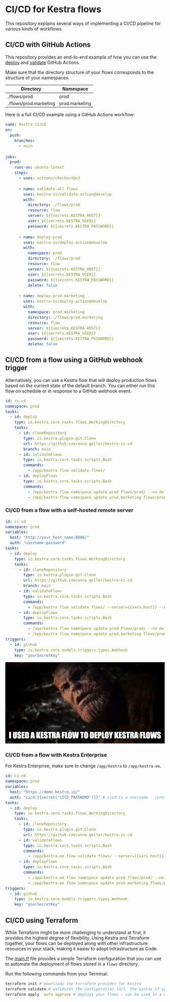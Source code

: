 # CI/CD for Kestra flows

This repository explains several ways of implementing a CI/CD pipeline for various kinds of workflows.

## CI/CD with GitHub Actions

This repository provides an end-to-end example of how you can use the [deploy](https://github.com/marketplace/actions/kestra-deploy-action) and [validate](https://github.com/marketplace/actions/kestra-validate-action) GitHub Actions. 

Make sure that the directory structure of your flows corresponds to the structure of your namespaces.

| Directory              | Namespace      |
| ---------------------- | -------------- |
| ./flows/prod           | prod           |
| ./flows/prod.marketing | prod.marketing |


Here is a full CI/CD example using a GitHub Actions workflow:

```yaml
name: Kestra CI/CD
on: 
  push:
    branches:
      - main

jobs:
  prod:
    runs-on: ubuntu-latest
    steps:
      - uses: actions/checkout@v3
      
      - name: validate-all flows
        uses: kestra-io/validate-action@develop
        with:
          directory: ./flows/prod
          resource: flow
          server: ${{secrets.KESTRA_HOST}}
          user: ${{secrets.KESTRA_USER}}
          password: ${{secrets.KESTRA_PASSWORD}}
      
      - name: deploy-prod
        uses: kestra-io/deploy-action@develop
        with:
          namespace: prod
          directory: ./flows/prod
          resource: flow
          server: ${{secrets.KESTRA_HOST}}
          user: ${{secrets.KESTRA_USER}}
          password: ${{secrets.KESTRA_PASSWORD}}
          delete: false
      
      - name: deploy-prod-marketing
        uses: kestra-io/deploy-action@develop
        with:
          namespace: prod.marketing
          directory: ./flows/prod.marketing
          resource: flow
          server: ${{secrets.KESTRA_HOST}}
          user: ${{secrets.KESTRA_USER}}
          password: ${{secrets.KESTRA_PASSWORD}}
          delete: false
```


## CI/CD from a flow using a GitHub webhook trigger

Alternatively, you can use a Kestra flow that will deploy production flows based on the current state of the default branch. You can either run this flow on schedule or in response to a GitHub webhook event.

```yaml
id: ci-cd
namespace: prod
tasks:
  - id: deploy
    type: io.kestra.core.tasks.flows.WorkingDirectory
    tasks:
      - id: cloneRepository
        type: io.kestra.plugin.git.Clone
        url: https://github.com/anna-geller/kestra-ci-cd
        branch: main
      - id: validateFlows
        type: io.kestra.core.tasks.scripts.Bash
        commands:
          - /app/kestra flow validate flows/ 
      - id: deployFlows
        type: io.kestra.core.tasks.scripts.Bash
        commands:
          - /app/kestra flow namespace update prod flows/prod/ --no-delete 
          - /app/kestra flow namespace update prod.marketing flows/prod.marketing/ --no-delete
```

### CI/CD from a flow with a self-hosted remote server

```yaml
id: ci-cd
namespace: prod
variables:
  host: "http://your_host_name:8080/" 
  auth: "username:password"
tasks:
  - id: deploy
    type: io.kestra.core.tasks.flows.WorkingDirectory
    tasks:
      - id: cloneRepository
        type: io.kestra.plugin.git.Clone
        url: https://github.com/anna-geller/kestra-ci-cd
        branch: main
      - id: validateFlows
        type: io.kestra.core.tasks.scripts.Bash
        commands:
          - /app/kestra flow validate flows/ --server={{vars.host}} --user={{vars.auth}}
      - id: deployFlows
        type: io.kestra.core.tasks.scripts.Bash
        commands:
          - /app/kestra flow namespace update prod flows/prod/ --no-delete --server={{vars.host}} --user={{vars.auth}}
          - /app/kestra flow namespace update prod.marketing flows/prod.marketing/ --no-delete --server={{vars.host}} --user={{vars.auth}}
triggers:
  - id: github
    type: io.kestra.core.models.triggers.types.Webhook
    key: "yourSecretKey"
```

![meme](docs/meme.jpg)


### CI/CD from a flow with Kestra Enterprise

For Kestra Enterprise, make sure to change `/app/kestra` to `/app/kestra-ee`.

```yaml
id: ci-cd
namespace: prod
variables:
  host: "https://demo.kestra.io/"
  auth: "cicd:{{secret('CICD_PASSWORD')}}" # cicd is a username - syntax is username:password
tasks:
  - id: deploy
    type: io.kestra.core.tasks.flows.WorkingDirectory
    tasks:
      - id: cloneRepository
        type: io.kestra.plugin.git.Clone
        url: https://github.com/anna-geller/kestra-ci-cd
      - id: validateFlows
        type: io.kestra.core.tasks.scripts.Bash
        commands:
          - /app/kestra-ee flow validate flows/ --server={{vars.host}} --user={{vars.auth}}
      - id: deployFlows
        type: io.kestra.core.tasks.scripts.Bash
        commands:
          - /app/kestra-ee flow namespace update prod flows/prod/ --no-delete --server={{vars.host}} --user={{vars.auth}}
          - /app/kestra-ee flow namespace update prod.marketing flows/prod.marketing/ --no-delete --server={{vars.host}} --user={{vars.auth}}
triggers:
  - id: github
    type: io.kestra.core.models.triggers.types.Webhook
    key: "yourSecretKey"
```

## CI/CD using Terraform

While Terraform might be more challenging to understand at first, it provides the highest degree of flexibility. Using Kestra and Terraform together, your flows can be deployed along with other infrastructure resources in your stack, making it easier to adopt Infrastructure as Code.

The [main.tf](main.tf) file provides a simple Terraform configuration that you can use to automate the deployment of flows stored in a `flows` directory.

Run the following commands from your Terminal:

```bash
terraform init # downloads the terraform provider for Kestra
terraform validate # validates the configuration incl. the syntax of your flows
terraform apply -auto-approve # deploys your flows - can be used in a CI/CD process
```
